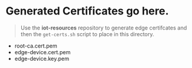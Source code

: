 # Generated Certificates go here.

> Use the __iot-resources__ repository to generate edge certifcates and then the `get-certs.sh` script to place in this directory.


- root-ca.cert.pem
- edge-device.cert.pem
- edge-device.key.pem
